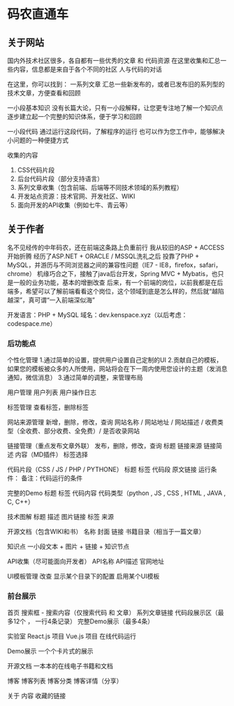 # 码农直通车

## 关于网站

国内外技术社区很多，各自都有一些优秀的文章 和 代码资源
在这里收集和汇总一些内容，信息都是来自于各个不同的社区
人与代码的对话

在这里，你可以找到：
一系列文章
汇总一些新发布的，或者已发布旧的系列型的技术文章，方便查看和回顾

一小段基本知识
没有长篇大论，只有一小段解释，让您更专注地了解一个知识点
逐步建立起一个完整的知识体系，便于学习和回顾

一小段代码
通过运行这段代码，了解程序的运行
也可以作为您工作中，能够解决小问题的一种便捷方式

收集的内容
1. CSS代码片段
2. 后台代码片段（部分支持语言）
3. 系列文章收集（包含前端、后端等不同技术领域的系列教程）
4. 开发站点资源：技术官网、开发社区、WIKI
5. 面向开发的API收集（例如七牛、青云等）

## 关于作者

名不见经传的中年码农，还在前端这条路上负重前行
我从较旧的ASP + ACCESS开始折腾
经历了ASP.NET + ORACLE / MSSQL洗礼之后
投靠了PHP + MySQL，并游历与不同浏览器之间的兼容性问题（IE7 - IE8，firefox，safari，chrome）
机缘巧合之下，接触了java后台开发，Spring MVC + Mybatis，也只是一般的业务功能，基本的增删改查
后来，有一个前端的岗位，以前我都是在后端多，希望可以了解前端看看这个岗位，这个领域到底是怎么样的，然后就“越陷越深”，真可谓“一入前端深似海”

开发语言：PHP + MySQL
域名：dev.kenspace.xyz（以后考虑：codespace.me）


### 后功能点
个性化管理
1.通过简单的设置，提供用户设置自己定制的UI
2.贡献自己的模板，如果您的模板被众多的人所使用，网站将会在下一周内使用您设计的主题（发消息通知，微信消息）
3.通过简单的调整，来管理布局

用户管理
用户列表
用户操作日志

标签管理
查看标签，删除标签

网站来源管理
新增，删除，修改，查询
网站名称 / 网站地址 / 网站描述 / 收费类型（全收费、部分收费、全免费）/ 是否收录网站

链接管理（重点发布文章外联）
发布，删除，修改，查询
标题
链接来源
链接简述
内容（MD插件）
标签选择

代码片段（CSS / JS / PHP / PYTHONE）
标题
标签
代码段
原文链接
运行条件：
备注：代码运行的条件

完整的Demo
标题
标签
代码内容
代码类型（python , JS , CSS , HTML , JAVA , C, C++）

技术图解
标题
描述
图片链接
标签
来源

开源文档（包含WIKI和书）
名称
封面
链接
书籍目录（相当于一篇文章）

知识点
一小段文本 + 图片 + 链接 + 知识节点

API收集（尽可能面向开发者）
API名称
API描述
官网地址

UI模板管理
改查
显示某个目录下的配置
启用某个UI模板

### 前台展示

首页
搜索框 - 搜索内容（仅搜索代码 和 文章）
系列文章链接
代码段展示区（最多12个 ， 一行4条记录）
完整Demo展示（最多4条）

实验室
React.js 项目
Vue.js 项目
在线代码运行

Demo展示
一个个卡片式的展示

开源文档
一本本的在线电子书籍和文档

博客
博客列表
博客分类
博客详情（分享）

关于
内容
收藏的链接